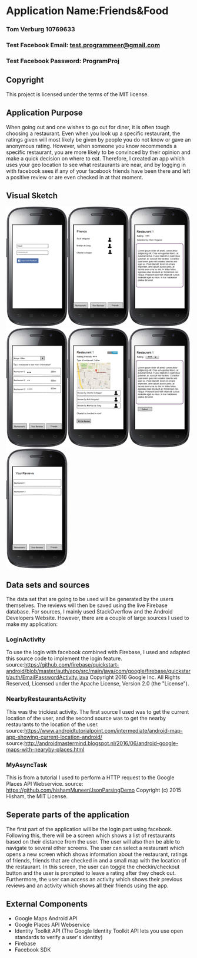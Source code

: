 # Application Name:Friends&Food
### Tom Verburg 10769633
### Test Facebook Email: test.programmeer@gmail.com
### Test Facebook Password: ProgramProj

## Copyright
This project is licensed under the terms of the MIT license.

## Application Purpose
When going out and one wishes to go out for diner, it is often tough choosing a restaurant. Even when you look up a specific restaurant, the ratings given will most likely be given by people you do not know or gave an anonymous rating. However, when someone you know recommends a specific restaurant, you are more likely to be convinced by their opinion and make a quick decision on where to eat. Therefore, I created an app which uses your geo location to see what restaurants are near, and by logging in with facebook sees if any of your facebook friends have been there and left a positive review or are even checked in at that moment. 


## Visual Sketch
<img src="https://github.com/tcjverburg/endProjectMinor/blob/master/doc/Login%20Activity.png" width=33%><img src="https://github.com/tcjverburg/endProjectMinor/blob/master/doc/Friends%20Activity.png" width=33%><img src="https://github.com/tcjverburg/endProjectMinor/blob/master/doc/Read%20Review%20Activity.png" width=33%><img src="https://github.com/tcjverburg/endProjectMinor/blob/master/doc/Restaurant%20Near%20User%20Activity.png" width=33%><img src="https://github.com/tcjverburg/endProjectMinor/blob/master/doc/Selected%20Restaurant%20Activity.png" width=33%><img
src="https://github.com/tcjverburg/endProjectMinor/blob/master/doc/Write%20Review%20Activity.png" width=33%><img src="https://github.com/tcjverburg/endProjectMinor/blob/master/doc/Your%20Reviews%20Activity.png" width=33%>


## Data sets and sources
The data set that are going to be used will be generated by the users themselves. The reviews will then be saved using the live Firebase database. For sources, I mainly used StackOverflow and the Android Developers Website. However, there are a couple of large sources I used to make my application:

### LoginActivity
To use the login with facebook combined with Firebase, I used and adapted this source code to implement the login feature.
source:https://github.com/firebase/quickstart-android/blob/master/auth/app/src/main/java/com/google/firebase/quickstart/auth/EmailPasswordActivity.java
Copyright 2016 Google Inc. All Rights Reserved, Licensed under the Apache License, Version 2.0 (the "License").

### NearbyRestaurantsActivity
This was the trickiest activity. The first source I used was to get the current location of the user, and the second source was to
get the nearby restaurants to the location of the user.
source:https://www.androidtutorialpoint.com/intermediate/android-map-app-showing-current-location-android/
source:http://androidmastermind.blogspot.nl/2016/06/android-google-maps-with-nearyby-places.html

### MyAsyncTask
This is from a tutorial I used to perform a HTTP request to the Google Places API Webservice.
source: https://github.com/hishamMuneer/JsonParsingDemo
Copyright (c) 2015 Hisham, the MIT License.

## Seperate parts of the application
The first part of the application will be the login part using facebook. Following this, there will be a screen which shows a list of restaurants based on their distance from the user. The user will also then be able to navigate to several other screens. The user can select a restaurant which opens a new screen which shows information about the restaurant, ratings of friends, friends that are checked in and a small map with the location of the restaurant. In this screen, the user can toggle the checkin/checkout button and the user is prompted to leave a rating after they check out. Furthermore, the user can access an activity which shows their previous reviews and an activity which shows all their friends using the app.

## External Components
- Google Maps Android API
- Google Places API Webservice
- Identity Toolkit API (The Google Identity Toolkit API lets you use open standards to verify a user's identity)
- Firebase 
- Facebook SDK


